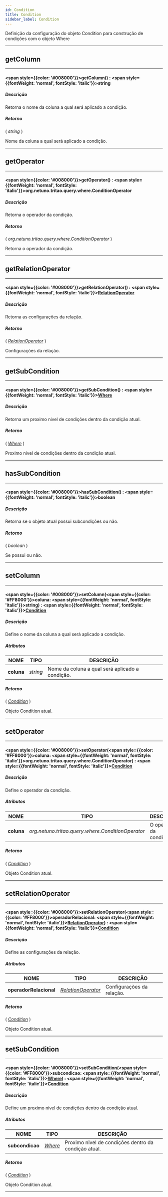 ```yaml
---
id: Condition
title: Condition
sidebar_label: Condition
---
```


Definição da configuração do objeto Condition para construção de condições com o objeto Where

---

## getColumn

---

#### <span style={{color: '#008000'}}>getColumn</span>() : <span style={{fontWeight: 'normal', fontStyle: 'italic'}}>string</span>
##### Descrição

Retorna o nome da coluna a qual será aplicado a condição.

##### Retorno

( _string_ )

Nome da coluna a qual será aplicado a condição.

---

## getOperator

---

#### <span style={{color: '#008000'}}>getOperator</span>() : <span style={{fontWeight: 'normal', fontStyle: 'italic'}}>org.netuno.tritao.query.where.ConditionOperator</span>
##### Descrição

Retorna o operador da condição.

##### Retorno

( _org.netuno.tritao.query.where.ConditionOperator_ )

Retorna o operador da condição.

---

## getRelationOperator

---

#### <span style={{color: '#008000'}}>getRelationOperator</span>() : <span style={{fontWeight: 'normal', fontStyle: 'italic'}}>[RelationOperator](../objects/RelationOperator)</span>
##### Descrição

Retorna as configurações da relação.

##### Retorno

( _[RelationOperator](../objects/RelationOperator)_ )

Configurações da relação.

---

## getSubCondition

---

#### <span style={{color: '#008000'}}>getSubCondition</span>() : <span style={{fontWeight: 'normal', fontStyle: 'italic'}}>[Where](../objects/Where)</span>
##### Descrição

Retorna um proximo nivel de condições dentro da condição atual.

##### Retorno

( _[Where](../objects/Where)_ )

Proximo nivel de condições dentro da condição atual.

---

## hasSubCondition

---

#### <span style={{color: '#008000'}}>hasSubCondition</span>() : <span style={{fontWeight: 'normal', fontStyle: 'italic'}}>boolean</span>
##### Descrição

Retorna se o objeto atual possui subcondições ou não.

##### Retorno

( _boolean_ )

Se possui ou não.

---

## setColumn

---

#### <span style={{color: '#008000'}}>setColumn</span>(<span style={{color: '#FF8000'}}>coluna</span>: <span style={{fontWeight: 'normal', fontStyle: 'italic'}}>string</span>) : <span style={{fontWeight: 'normal', fontStyle: 'italic'}}>[Condition](../objects/Condition)</span>
##### Descrição

Define o nome da coluna a qual será aplicado a condição.

##### Atributos

| NOME | TIPO | DESCRIÇÃO |
|---|---|---|
| **coluna** | _string_ | Nome da coluna a qual será aplicado a condição. |

##### Retorno

( _[Condition](../objects/Condition)_ )

Objeto Condition atual.

---

## setOperator

---

#### <span style={{color: '#008000'}}>setOperator</span>(<span style={{color: '#FF8000'}}>coluna</span>: <span style={{fontWeight: 'normal', fontStyle: 'italic'}}>org.netuno.tritao.query.where.ConditionOperator</span>) : <span style={{fontWeight: 'normal', fontStyle: 'italic'}}>[Condition](../objects/Condition)</span>
##### Descrição

Define o operador da condição.

##### Atributos

| NOME | TIPO | DESCRIÇÃO |
|---|---|---|
| **coluna** | _org.netuno.tritao.query.where.ConditionOperator_ | O operador da condição. |

##### Retorno

( _[Condition](../objects/Condition)_ )

Objeto Condition atual.

---

## setRelationOperator

---

#### <span style={{color: '#008000'}}>setRelationOperator</span>(<span style={{color: '#FF8000'}}>operadorRelacional</span>: <span style={{fontWeight: 'normal', fontStyle: 'italic'}}>[RelationOperator](../objects/RelationOperator)</span>) : <span style={{fontWeight: 'normal', fontStyle: 'italic'}}>[Condition](../objects/Condition)</span>
##### Descrição

Define as configurações da relação.

##### Atributos

| NOME | TIPO | DESCRIÇÃO |
|---|---|---|
| **operadorRelacional** | _[RelationOperator](../objects/RelationOperator)_ | Configurações da relação. |

##### Retorno

( _[Condition](../objects/Condition)_ )

Objeto Condition atual.

---

## setSubCondition

---

#### <span style={{color: '#008000'}}>setSubCondition</span>(<span style={{color: '#FF8000'}}>subcondicao</span>: <span style={{fontWeight: 'normal', fontStyle: 'italic'}}>[Where](../objects/Where)</span>) : <span style={{fontWeight: 'normal', fontStyle: 'italic'}}>[Condition](../objects/Condition)</span>
##### Descrição

Define um proximo nivel de condições dentro da condição atual.

##### Atributos

| NOME | TIPO | DESCRIÇÃO |
|---|---|---|
| **subcondicao** | _[Where](../objects/Where)_ | Proximo nivel de condições dentro da condição atual. |

##### Retorno

( _[Condition](../objects/Condition)_ )

Objeto Condition atual.

---

